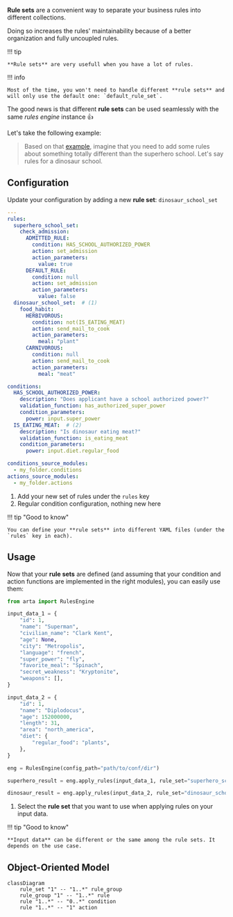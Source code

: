 **Rule sets** are a convenient way to separate your business rules into different collections. 

Doing so increases the rules' maintainability because of a better organization and fully uncoupled rules.

!!! tip

    **Rule sets** are very usefull when you have a lot of rules.

!!! info
    
    Most of the time, you won't need to handle different **rule sets** and will only use the default one: `default_rule_set`.

The good news is that different **rule sets** can be used seamlessly with the same *rules engine* instance :+1:

Let's take the following example:

> Based on that [example](how_to.md#standard-condition), imagine that you need to add some rules about something totally different than the superhero school. Let's say rules for a dinosaur school.

## Configuration

Update your configuration by adding a new **rule set**: `dinosaur_school_set`

```yaml hl_lines="15-26"
---
rules:
  superhero_school_set:
    check_admission:
      ADMITTED_RULE:
        condition: HAS_SCHOOL_AUTHORIZED_POWER
        action: set_admission
        action_parameters:
          value: true
      DEFAULT_RULE:
        condition: null
        action: set_admission
        action_parameters:
          value: false
  dinosaur_school_set:  # (1)
    food_habit:
      HERBIVOROUS:
        condition: not(IS_EATING_MEAT)
        action: send_mail_to_cook
        action_parameters:
          meal: "plant"
      CARNIVOROUS:
        condition: null
        action: send_mail_to_cook
        action_parameters:
          meal: "meat"

conditions:
  HAS_SCHOOL_AUTHORIZED_POWER:
    description: "Does applicant have a school authorized power?"
    validation_function: has_authorized_super_power
    condition_parameters:
      power: input.super_power
  IS_EATING_MEAT:  # (2)
    description: "Is dinosaur eating meat?"
    validation_function: is_eating_meat
    condition_parameters:
      power: input.diet.regular_food

conditions_source_modules:
  - my_folder.conditions
actions_source_modules:
  - my_folder.actions
```

1. Add your new set of rules under the `rules` key
2. Regular condition configuration, nothing new here

!!! tip "Good to know"

    You can define your **rule sets** into different YAML files (under the `rules` key in each).

## Usage

Now that your **rule sets** are defined (and assuming that your condition and action functions are implemented in the right modules), you can easily use them:

```python hl_lines="29 31"
from arta import RulesEngine

input_data_1 = {
    "id": 1,
    "name": "Superman",
    "civilian_name": "Clark Kent",
    "age": None,
    "city": "Metropolis",
    "language": "french",
    "super_power": "fly",
    "favorite_meal": "Spinach",
    "secret_weakness": "Kryptonite",
    "weapons": [],
}

input_data_2 = {
    "id": 1,
    "name": "Diplodocus",
    "age": 152000000,
    "length": 31,
    "area": "north_america",
    "diet": {
        "regular_food": "plants",
    },
}

eng = RulesEngine(config_path="path/to/conf/dir")

superhero_result = eng.apply_rules(input_data_1, rule_set="superhero_school_set")  # (1)

dinosaur_result = eng.apply_rules(input_data_2, rule_set="dinosaur_school_set")
```

1. Select the **rule set** that you want to use when applying rules on your input data.

!!! tip "Good to know"

    **Input data** can be different or the same among the rule sets. It depends on the use case.

## Object-Oriented Model

```mermaid
classDiagram
    rule_set "1" -- "1..*" rule_group
    rule_group "1" -- "1..*" rule
    rule "1..*" -- "0..*" condition
    rule "1..*" -- "1" action
```

